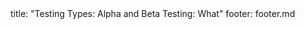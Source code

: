 <frontmatter>
title: "Testing Types: Alpha and Beta Testing: What"
footer: footer.md
</frontmatter>

<include src="unit-inPage-asFlat.md" boilerplate />